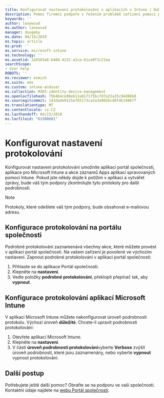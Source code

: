 ```yaml
---
title: Konfigurovat nastavení protokolování v aplikacích v Intune | Dokumentace Microsoftu
description: Pomoc firemní podpoře s řešením problémů zařízení pomocí podrobného protokolování
keywords: ''
author: lenewsad
ms.author: lanewsad
manager: dougeby
ms.date: 04/19/2019
ms.topic: article
ms.prod: ''
ms.service: microsoft-intune
ms.technology: ''
ms.assetid: 2a9183a6-b40d-4132-a1ce-61ce0f1c23aa
searchScope:
- User help
ROBOTS: ''
ms.reviewer: esmich
ms.suite: ems
ms.custom: intune-enduser
ms.collection: M365-identity-device-management
ms.openlocfilehash: 75b4b4ce88eb11e817175bc7d7a22a25c04d88b8
ms.sourcegitcommit: 143dade9125e7b5173ca2a3a902bcd6f4b14067f
ms.translationtype: MT
ms.contentlocale: cs-CZ
ms.lasthandoff: 04/23/2019
ms.locfileid: "61500601"
---
```

# <a name="configure-logging-settings"></a>Konfigurovat nastavení protokolování

Konfigurovat nastavení protokolování umožníte aplikaci portál společnosti, aplikace pro Microsoft Intune a akce záznamů Apps aplikací spravovaných pomocí Intune. Pokud jste někdy dojde k potížím v aplikaci a vytvářet zprávy, bude váš tým podpory zkontrolujte tyto protokoly pro další podrobnosti. 

> [!NOTE]
> Protokoly, které odešlete váš tým podpory, bude obsahovat e-mailovou adresu.  

## <a name="configure-company-portal-logging"></a>Konfigurace protokolování na portálu společnosti
Podrobné protokolování zaznamenává všechny akce, které můžete provést v aplikaci portál společnosti. Na vašem zařízení je povolené ve výchozím nastavení. Zapnout podrobné protokolování v aplikaci portál společnosti:  

1. Přihlaste se do aplikace Portál společnosti.
2. Klepněte na **nastavení**.
3. Vedle položky **podrobné protokolování**, překlopit přepínač tak, aby **vypnout**.

## <a name="configure-microsoft-intune-app-logging"></a>Konfigurace protokolování aplikací Microsoft Intune
V aplikaci Microsoft Intune můžete nakonfigurovat úroveň podrobnosti protokolu. Výchozí úroveň **důležité**. Chcete-li upravit podrobnosti protokolování:  

1. Otevřete aplikaci Microsoft Intune.  
2. Klepněte na **nastavení**.  
3. V části **úroveň podrobností protokolování**vyberte **Verbose** zvýšit úroveň podrobností, které jsou zaznamenány, nebo vyberte **vypnout** vypnout protokolování.  

## <a name="next-steps"></a>Další postup  

Potřebujete ještě další pomoc? Obraťte se na podporu ve vaší společnosti. Kontaktní údaje najdete na [webu Portál společnosti](https://go.microsoft.com/fwlink/?linkid=2010980).  
